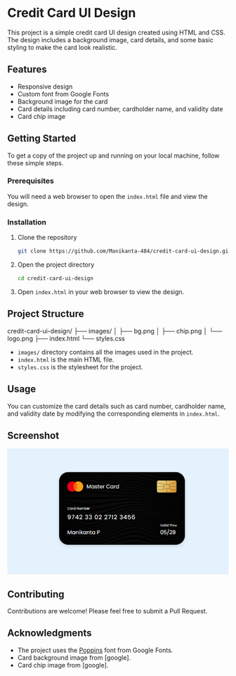 # Credit Card UI Design

This project is a simple credit card UI design created using HTML and CSS. The design includes a background image, card details, and some basic styling to make the card look realistic.

## Features

- Responsive design
- Custom font from Google Fonts
- Background image for the card
- Card details including card number, cardholder name, and validity date
- Card chip image

## Getting Started

To get a copy of the project up and running on your local machine, follow these simple steps.

### Prerequisites

You will need a web browser to open the `index.html` file and view the design.

### Installation

1. Clone the repository
    ```bash
    git clone https://github.com/Manikanta-484/credit-card-ui-design.git
    ```
2. Open the project directory
    ```bash
    cd credit-card-ui-design
    ```
3. Open `index.html` in your web browser to view the design.

## Project Structure

credit-card-ui-design/
├── images/
│ ├── bg.png
│ ├── chip.png
│ └── logo.png
├── index.html
└── styles.css

- `images/` directory contains all the images used in the project.
- `index.html` is the main HTML file.
- `styles.css` is the stylesheet for the project.

## Usage

You can customize the card details such as card number, cardholder name, and validity date by modifying the corresponding elements in `index.html`.

## Screenshot

![Screenshot](images/screenshot.png)

## Contributing

Contributions are welcome! Please feel free to submit a Pull Request.

## Acknowledgments

- The project uses the [Poppins](https://fonts.google.com/specimen/Poppins) font from Google Fonts.
- Card background image from [google].
- Card chip image from [google].
